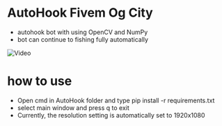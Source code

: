 # AutoHook Fivem Og City
 * autohook bot with using OpenCV and NumPy
 * bot can continue to fishing fully automatically

![Video](https://github.com/NuengSittha/Autohook/IMG_4950.gif)

# how to use 
 - Open cmd in AutoHook folder and type pip install -r requirements.txt
 - select main window and  press q to exit
 - Currently, the resolution setting is automatically set to 1920x1080 


